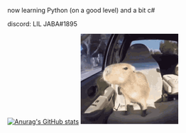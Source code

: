 now learning Python (on a good level) and a bit c#

discord: LIL JABA#1895

[![Anurag's GitHub stats](https://github-readme-stats.vercel.app/api?username=lil-jaba&show_icons=true&theme=radical)](https://www.youtube.com/watch?v=dQw4w9WgXcQ&ab_channel=RickAstley) 
![HOLY CAPYBARA](https://github.com/LIL-JABA/LIL-JABA/blob/main/a.gif)

